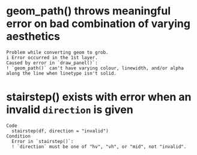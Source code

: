 # geom_path() throws meaningful error on bad combination of varying aesthetics

    Problem while converting geom to grob.
    i Error occurred in the 1st layer.
    Caused by error in `draw_panel()`:
    ! `geom_path()` can't have varying colour, linewidth, and/or alpha along the line when linetype isn't solid.

# stairstep() exists with error when an invalid `direction` is given

    Code
      stairstep(df, direction = "invalid")
    Condition
      Error in `stairstep()`:
      ! `direction` must be one of "hv", "vh", or "mid", not "invalid".

